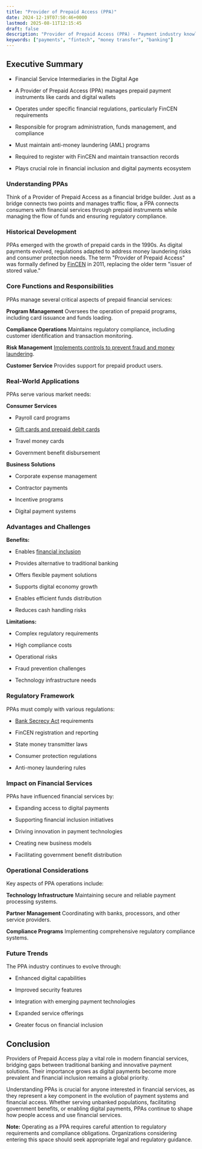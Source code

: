 ```yaml
---
title: "Provider of Prepaid Access (PPA)"
date: 2024-12-19T07:50:46+0000
lastmod: 2025-08-11T12:15:45
draft: false
description: "Provider of Prepaid Access (PPA) - Payment industry knowledge and insights"
keywords: ["payments", "fintech", "money transfer", "banking"]
---
```


## Executive Summary

- Financial Service Intermediaries in the Digital Age

- A Provider of Prepaid Access (PPA) manages prepaid payment instruments like cards and digital wallets

- Operates under specific financial regulations, particularly FinCEN requirements

- Responsible for program administration, funds management, and compliance

- Must maintain anti-money laundering (AML) programs

- Required to register with FinCEN and maintain transaction records

- Plays crucial role in financial inclusion and digital payments ecosystem

### Understanding PPAs

Think of a Provider of Prepaid Access as a financial bridge builder. Just as a bridge connects two points and manages traffic flow, a PPA connects consumers with financial services through prepaid instruments while managing the flow of funds and ensuring regulatory compliance.

### Historical Development

PPAs emerged with the growth of prepaid cards in the 1990s. As digital payments evolved, regulations adapted to address money laundering risks and consumer protection needs. The term "Provider of Prepaid Access" was formally defined by [FinCEN](https://faisalkhanllc.xyz/resources/payments-wiki/f/financial-crimes-enforcement-network-fincen/) in 2011, replacing the older term "issuer of stored value."

### Core Functions and Responsibilities

PPAs manage several critical aspects of prepaid financial services:

**Program Management** Oversees the operation of prepaid programs, including card issuance and funds loading.

**Compliance Operations** Maintains regulatory compliance, including customer identification and transaction monitoring.

**Risk Management** [Implements controls to prevent fraud and money laundering](https://faisalkhanllc.xyz/resources/payments-wiki/r/risk-reduction/).

**Customer Service** Provides support for prepaid product users.

### Real-World Applications

PPAs serve various market needs:

**Consumer Services**

- Payroll card programs

- [Gift cards and prepaid debit cards](https://faisalkhanllc.xyz/resources/payments-wiki/v/virtual-cards/)

- Travel money cards

- Government benefit disbursement

**Business Solutions**

- Corporate expense management

- Contractor payments

- Incentive programs

- Digital payment systems

### Advantages and Challenges

**Benefits:**

- Enables [financial inclusion](https://faisalkhanllc.xyz/resources/payments-wiki/f/what-is-financial-inclusion/)

- Provides alternative to traditional banking

- Offers flexible payment solutions

- Supports digital economy growth

- Enables efficient funds distribution

- Reduces cash handling risks

**Limitations:**

- Complex regulatory requirements

- High compliance costs

- Operational risks

- Fraud prevention challenges

- Technology infrastructure needs

### Regulatory Framework

PPAs must comply with various regulations:

- [Bank Secrecy Act](https://faisalkhanllc.xyz/resources/payments-wiki/b/bank-secrecy-act/) requirements

- FinCEN registration and reporting

- State money transmitter laws

- Consumer protection regulations

- Anti-money laundering rules

### Impact on Financial Services

PPAs have influenced financial services by:

- Expanding access to digital payments

- Supporting financial inclusion initiatives

- Driving innovation in payment technologies

- Creating new business models

- Facilitating government benefit distribution

### Operational Considerations

Key aspects of PPA operations include:

**Technology Infrastructure** Maintaining secure and reliable payment processing systems.

**Partner Management** Coordinating with banks, processors, and other service providers.

**Compliance Programs** Implementing comprehensive regulatory compliance systems.

### Future Trends

The PPA industry continues to evolve through:

- Enhanced digital capabilities

- Improved security features

- Integration with emerging payment technologies

- Expanded service offerings

- Greater focus on financial inclusion

## Conclusion

Providers of Prepaid Access play a vital role in modern financial services, bridging gaps between traditional banking and innovative payment solutions. Their importance grows as digital payments become more prevalent and financial inclusion remains a global priority.

Understanding PPAs is crucial for anyone interested in financial services, as they represent a key component in the evolution of payment systems and financial access. Whether serving unbanked populations, facilitating government benefits, or enabling digital payments, PPAs continue to shape how people access and use financial services.

**Note:** Operating as a PPA requires careful attention to regulatory requirements and compliance obligations. Organizations considering entering this space should seek appropriate legal and regulatory guidance.